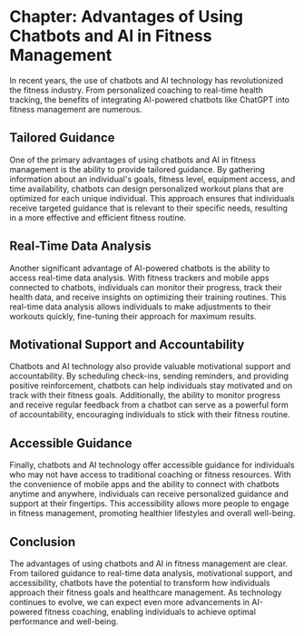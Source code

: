 Chapter: Advantages of Using Chatbots and AI in Fitness Management
==================================================================

In recent years, the use of chatbots and AI technology has revolutionized the fitness industry. From personalized coaching to real-time health tracking, the benefits of integrating AI-powered chatbots like ChatGPT into fitness management are numerous.

Tailored Guidance
-----------------

One of the primary advantages of using chatbots and AI in fitness management is the ability to provide tailored guidance. By gathering information about an individual's goals, fitness level, equipment access, and time availability, chatbots can design personalized workout plans that are optimized for each unique individual. This approach ensures that individuals receive targeted guidance that is relevant to their specific needs, resulting in a more effective and efficient fitness routine.

Real-Time Data Analysis
-----------------------

Another significant advantage of AI-powered chatbots is the ability to access real-time data analysis. With fitness trackers and mobile apps connected to chatbots, individuals can monitor their progress, track their health data, and receive insights on optimizing their training routines. This real-time data analysis allows individuals to make adjustments to their workouts quickly, fine-tuning their approach for maximum results.

Motivational Support and Accountability
---------------------------------------

Chatbots and AI technology also provide valuable motivational support and accountability. By scheduling check-ins, sending reminders, and providing positive reinforcement, chatbots can help individuals stay motivated and on track with their fitness goals. Additionally, the ability to monitor progress and receive regular feedback from a chatbot can serve as a powerful form of accountability, encouraging individuals to stick with their fitness routine.

Accessible Guidance
-------------------

Finally, chatbots and AI technology offer accessible guidance for individuals who may not have access to traditional coaching or fitness resources. With the convenience of mobile apps and the ability to connect with chatbots anytime and anywhere, individuals can receive personalized guidance and support at their fingertips. This accessibility allows more people to engage in fitness management, promoting healthier lifestyles and overall well-being.

Conclusion
----------

The advantages of using chatbots and AI in fitness management are clear. From tailored guidance to real-time data analysis, motivational support, and accessibility, chatbots have the potential to transform how individuals approach their fitness goals and healthcare management. As technology continues to evolve, we can expect even more advancements in AI-powered fitness coaching, enabling individuals to achieve optimal performance and well-being.
